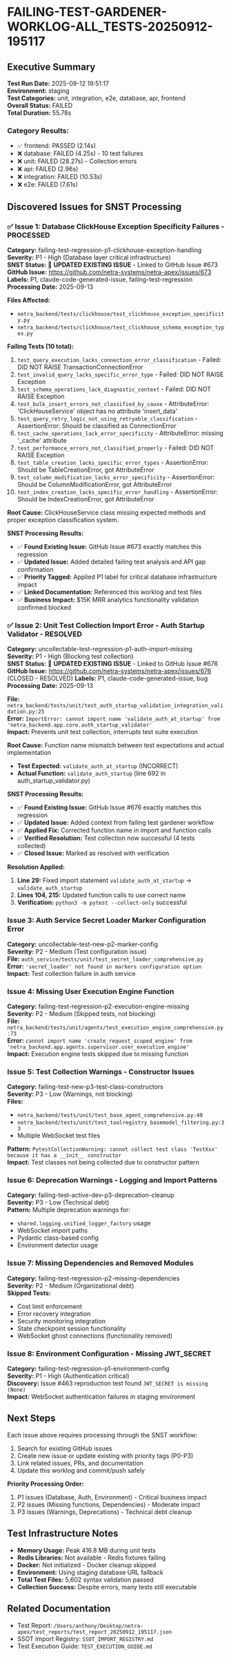 # FAILING-TEST-GARDENER-WORKLOG-ALL_TESTS-20250912-195117

## Executive Summary

**Test Run Date:** 2025-09-12 19:51:17  
**Environment:** staging  
**Test Categories:** unit, integration, e2e, database, api, frontend  
**Overall Status:** FAILED  
**Total Duration:** 55.78s  

### Category Results:
- ✅ frontend: PASSED (2.14s)  
- ❌ database: FAILED (4.25s) - 10 test failures
- ❌ unit: FAILED (28.27s) - Collection errors  
- ❌ api: FAILED (2.96s)  
- ❌ integration: FAILED (10.53s)  
- ❌ e2e: FAILED (7.61s)  

## Discovered Issues for SNST Processing

### ✅ Issue 1: Database ClickHouse Exception Specificity Failures - PROCESSED
**Category:** failing-test-regression-p1-clickhouse-exception-handling  
**Severity:** P1 - High (Database layer critical infrastructure)  
**SNST Status:** 🔗 **UPDATED EXISTING ISSUE** - Linked to GitHub Issue #673  
**GitHub Issue:** https://github.com/netra-systems/netra-apex/issues/673  
**Labels:** P1, claude-code-generated-issue, failing-test-regression  
**Processing Date:** 2025-09-13

**Files Affected:**
- `netra_backend/tests/clickhouse/test_clickhouse_exception_specificity.py`
- `netra_backend/tests/clickhouse/test_clickhouse_schema_exception_types.py`

**Failing Tests (10 total):**
1. `test_query_execution_lacks_connection_error_classification` - Failed: DID NOT RAISE TransactionConnectionError
2. `test_invalid_query_lacks_specific_error_type` - Failed: DID NOT RAISE Exception
3. `test_schema_operations_lack_diagnostic_context` - Failed: DID NOT RAISE Exception
4. `test_bulk_insert_errors_not_classified_by_cause` - AttributeError: 'ClickHouseService' object has no attribute 'insert_data'
5. `test_query_retry_logic_not_using_retryable_classification` - AssertionError: Should be classified as ConnectionError
6. `test_cache_operations_lack_error_specificity` - AttributeError: missing '_cache' attribute
7. `test_performance_errors_not_classified_properly` - Failed: DID NOT RAISE Exception
8. `test_table_creation_lacks_specific_error_types` - AssertionError: Should be TableCreationError, got AttributeError
9. `test_column_modification_lacks_error_specificity` - AssertionError: Should be ColumnModificationError, got AttributeError
10. `test_index_creation_lacks_specific_error_handling` - AssertionError: Should be IndexCreationError, got AttributeError

**Root Cause:** ClickHouseService class missing expected methods and proper exception classification system.

**SNST Processing Results:**
- ✅ **Found Existing Issue:** GitHub Issue #673 exactly matches this regression
- ✅ **Updated Issue:** Added detailed failing test analysis and API gap confirmation
- ✅ **Priority Tagged:** Applied P1 label for critical database infrastructure impact
- ✅ **Linked Documentation:** Referenced this worklog and test files
- ✅ **Business Impact:** $15K MRR analytics functionality validation confirmed blocked

### ✅ Issue 2: Unit Test Collection Import Error - Auth Startup Validator - RESOLVED
**Category:** uncollectable-test-regression-p1-auth-import-missing  
**Severity:** P1 - High (Blocking test collection)  
**SNST Status:** 🔗 **UPDATED EXISTING ISSUE** - Linked to GitHub Issue #676  
**GitHub Issue:** https://github.com/netra-systems/netra-apex/issues/676 (CLOSED - RESOLVED)
**Labels:** P1, claude-code-generated-issue, bug  
**Processing Date:** 2025-09-13

**File:** `netra_backend/tests/unit/test_auth_startup_validation_integration_validation.py:25`  
**Error:** `ImportError: cannot import name 'validate_auth_at_startup' from 'netra_backend.app.core.auth_startup_validator'`  
**Impact:** Prevents unit test collection, interrupts test suite execution

**Root Cause:** Function name mismatch between test expectations and actual implementation
- **Test Expected:** `validate_auth_at_startup` (INCORRECT)
- **Actual Function:** `validate_auth_startup` (line 692 in auth_startup_validator.py)

**SNST Processing Results:**
- ✅ **Found Existing Issue:** GitHub Issue #676 exactly matches this regression
- ✅ **Updated Issue:** Added context from failing test gardener workflow
- ✅ **Applied Fix:** Corrected function name in import and function calls
- ✅ **Verified Resolution:** Test collection now successful (4 tests collected)
- ✅ **Closed Issue:** Marked as resolved with verification

**Resolution Applied:**
1. **Line 29:** Fixed import statement `validate_auth_at_startup` → `validate_auth_startup`
2. **Lines 104, 215:** Updated function calls to use correct name
3. **Verification:** `python3 -m pytest --collect-only` successful

### Issue 3: Auth Service Secret Loader Marker Configuration Error
**Category:** uncollectable-test-new-p2-marker-config  
**Severity:** P2 - Medium (Test configuration issue)  
**File:** `auth_service/tests/unit/test_secret_loader_comprehensive.py`  
**Error:** `'secret_loader' not found in markers configuration option`  
**Impact:** Test collection failure in auth service

### Issue 4: Missing User Execution Engine Function  
**Category:** failing-test-regression-p2-execution-engine-missing  
**Severity:** P2 - Medium (Skipped tests, not blocking)  
**File:** `netra_backend/tests/unit/agents/test_execution_engine_comprehensive.py:73`  
**Error:** `cannot import name 'create_request_scoped_engine' from 'netra_backend.app.agents.supervisor.user_execution_engine'`  
**Impact:** Execution engine tests skipped due to missing function

### Issue 5: Test Collection Warnings - Constructor Issues
**Category:** failing-test-new-p3-test-class-constructors  
**Severity:** P3 - Low (Warnings, not blocking)  
**Files:**
- `netra_backend/tests/unit/test_base_agent_comprehensive.py:49`
- `netra_backend/tests/unit/test_toolregistry_basemodel_filtering.py:33`
- Multiple WebSocket test files

**Pattern:** `PytestCollectionWarning: cannot collect test class 'TestXxx' because it has a __init__ constructor`  
**Impact:** Test classes not being collected due to constructor pattern

### Issue 6: Deprecation Warnings - Logging and Import Patterns
**Category:** failing-test-active-dev-p3-deprecation-cleanup  
**Severity:** P3 - Low (Technical debt)  
**Pattern:** Multiple deprecation warnings for:
- `shared.logging.unified_logger_factory` usage  
- WebSocket import paths  
- Pydantic class-based config  
- Environment detector usage  

### Issue 7: Missing Dependencies and Removed Modules
**Category:** failing-test-regression-p2-missing-dependencies  
**Severity:** P2 - Medium (Organizational debt)  
**Skipped Tests:**
- Cost limit enforcement  
- Error recovery integration  
- Security monitoring integration  
- State checkpoint session functionality  
- WebSocket ghost connections (functionality removed)

### Issue 8: Environment Configuration - Missing JWT_SECRET
**Category:** failing-test-regression-p1-environment-config  
**Severity:** P1 - High (Authentication critical)  
**Discovery:** Issue #463 reproduction test found `JWT_SECRET is missing (None)`  
**Impact:** WebSocket authentication failures in staging environment

## Next Steps

Each issue above requires processing through the SNST workflow:
1. Search for existing GitHub issues
2. Create new issue or update existing with priority tags (P0-P3)
3. Link related issues, PRs, and documentation
4. Update this worklog and commit/push safely

**Priority Processing Order:**
1. P1 issues (Database, Auth, Environment) - Critical business impact
2. P2 issues (Missing functions, Dependencies) - Moderate impact  
3. P3 issues (Warnings, Deprecations) - Technical debt cleanup

## Test Infrastructure Notes

- **Memory Usage:** Peak 416.8 MB during unit tests
- **Redis Libraries:** Not available - Redis fixtures failing
- **Docker:** Not initialized - Docker cleanup skipped
- **Environment:** Using staging database URL fallback
- **Total Test Files:** 5,602 syntax validation passed
- **Collection Success:** Despite errors, many tests still executable

## Related Documentation
- Test Report: `/Users/anthony/Desktop/netra-apex/test_reports/test_report_20250912_195117.json`
- SSOT Import Registry: `SSOT_IMPORT_REGISTRY.md`
- Test Execution Guide: `TEST_EXECUTION_GUIDE.md`